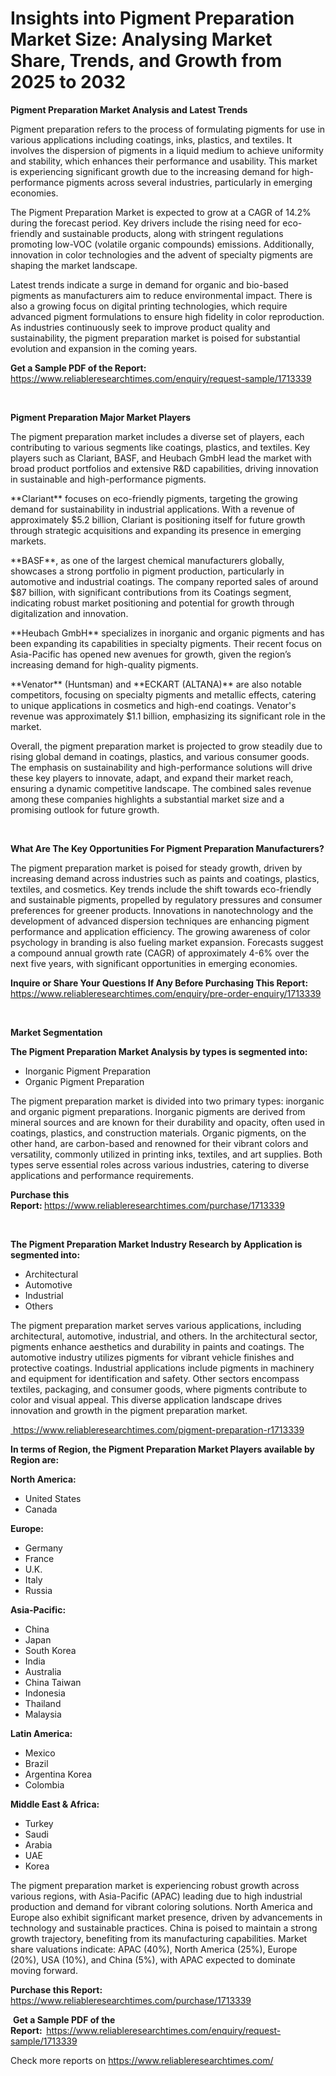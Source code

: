 <p><h1>Insights into Pigment Preparation Market Size: Analysing Market Share, Trends, and Growth from 2025 to 2032</h1></p><p><strong>Pigment Preparation Market Analysis and Latest Trends</strong></p>
<p><p>Pigment preparation refers to the process of formulating pigments for use in various applications including coatings, inks, plastics, and textiles. It involves the dispersion of pigments in a liquid medium to achieve uniformity and stability, which enhances their performance and usability. This market is experiencing significant growth due to the increasing demand for high-performance pigments across several industries, particularly in emerging economies.</p><p>The Pigment Preparation Market is expected to grow at a CAGR of 14.2% during the forecast period. Key drivers include the rising need for eco-friendly and sustainable products, along with stringent regulations promoting low-VOC (volatile organic compounds) emissions. Additionally, innovation in color technologies and the advent of specialty pigments are shaping the market landscape. </p><p>Latest trends indicate a surge in demand for organic and bio-based pigments as manufacturers aim to reduce environmental impact. There is also a growing focus on digital printing technologies, which require advanced pigment formulations to ensure high fidelity in color reproduction. As industries continuously seek to improve product quality and sustainability, the pigment preparation market is poised for substantial evolution and expansion in the coming years.</p></p>
<p><strong>Get a Sample PDF of the Report:&nbsp;</strong> <a href="https://www.reliableresearchtimes.com/enquiry/request-sample/1713339?utm_campaign=3085&utm_medium=2&utm_source=Github&utm_content=ia&utm_term=01042025&utm_id=pigment-preparation">https://www.reliableresearchtimes.com/enquiry/request-sample/1713339</a></p>
<p>&nbsp;</p>
<p><strong>Pigment Preparation Major Market Players</strong></p>
<p><p>The pigment preparation market includes a diverse set of players, each contributing to various segments like coatings, plastics, and textiles. Key players such as Clariant, BASF, and Heubach GmbH lead the market with broad product portfolios and extensive R&D capabilities, driving innovation in sustainable and high-performance pigments.</p><p>**Clariant** focuses on eco-friendly pigments, targeting the growing demand for sustainability in industrial applications. With a revenue of approximately $5.2 billion, Clariant is positioning itself for future growth through strategic acquisitions and expanding its presence in emerging markets.</p><p>**BASF**, as one of the largest chemical manufacturers globally, showcases a strong portfolio in pigment production, particularly in automotive and industrial coatings. The company reported sales of around $87 billion, with significant contributions from its Coatings segment, indicating robust market positioning and potential for growth through digitalization and innovation.</p><p>**Heubach GmbH** specializes in inorganic and organic pigments and has been expanding its capabilities in specialty pigments. Their recent focus on Asia-Pacific has opened new avenues for growth, given the region’s increasing demand for high-quality pigments.</p><p>**Venator** (Huntsman) and **ECKART (ALTANA)** are also notable competitors, focusing on specialty pigments and metallic effects, catering to unique applications in cosmetics and high-end coatings. Venator's revenue was approximately $1.1 billion, emphasizing its significant role in the market.</p><p>Overall, the pigment preparation market is projected to grow steadily due to rising global demand in coatings, plastics, and various consumer goods. The emphasis on sustainability and high-performance solutions will drive these key players to innovate, adapt, and expand their market reach, ensuring a dynamic competitive landscape. The combined sales revenue among these companies highlights a substantial market size and a promising outlook for future growth.</p></p>
<p>&nbsp;</p>
<p><strong>What Are The Key Opportunities For Pigment Preparation Manufacturers?</strong></p>
<p><p>The pigment preparation market is poised for steady growth, driven by increasing demand across industries such as paints and coatings, plastics, textiles, and cosmetics. Key trends include the shift towards eco-friendly and sustainable pigments, propelled by regulatory pressures and consumer preferences for greener products. Innovations in nanotechnology and the development of advanced dispersion techniques are enhancing pigment performance and application efficiency. The growing awareness of color psychology in branding is also fueling market expansion. Forecasts suggest a compound annual growth rate (CAGR) of approximately 4-6% over the next five years, with significant opportunities in emerging economies.</p></p>
<p><strong>Inquire or Share Your Questions If Any Before Purchasing This Report:</strong> <a href="https://www.reliableresearchtimes.com/enquiry/pre-order-enquiry/1713339?utm_campaign=3085&utm_medium=2&utm_source=Github&utm_content=ia&utm_term=01042025&utm_id=pigment-preparation">https://www.reliableresearchtimes.com/enquiry/pre-order-enquiry/1713339</a></p>
<p>&nbsp;</p>
<p><strong>Market Segmentation</strong></p>
<p><strong>The Pigment Preparation Market Analysis by types is segmented into:</strong></p>
<p><ul><li>Inorganic Pigment Preparation</li><li>Organic Pigment Preparation</li></ul></p>
<p><p>The pigment preparation market is divided into two primary types: inorganic and organic pigment preparations. Inorganic pigments are derived from mineral sources and are known for their durability and opacity, often used in coatings, plastics, and construction materials. Organic pigments, on the other hand, are carbon-based and renowned for their vibrant colors and versatility, commonly utilized in printing inks, textiles, and art supplies. Both types serve essential roles across various industries, catering to diverse applications and performance requirements.</p></p>
<p><strong>Purchase this Report:&nbsp;</strong><a href="https://www.reliableresearchtimes.com/purchase/1713339?utm_campaign=3085&utm_medium=2&utm_source=Github&utm_content=ia&utm_term=01042025&utm_id=pigment-preparation">https://www.reliableresearchtimes.com/purchase/1713339</a></p>
<p>&nbsp;</p>
<p><strong>The Pigment Preparation Market Industry Research by Application is segmented into:</strong></p>
<p><ul><li>Architectural</li><li>Automotive</li><li>Industrial</li><li>Others</li></ul></p>
<p><p>The pigment preparation market serves various applications, including architectural, automotive, industrial, and others. In the architectural sector, pigments enhance aesthetics and durability in paints and coatings. The automotive industry utilizes pigments for vibrant vehicle finishes and protective coatings. Industrial applications include pigments in machinery and equipment for identification and safety. Other sectors encompass textiles, packaging, and consumer goods, where pigments contribute to color and visual appeal. This diverse application landscape drives innovation and growth in the pigment preparation market.</p></p>
<p><a href="https://www.reliableresearchtimes.com/pigment-preparation-r1713339?utm_campaign=3085&utm_medium=2&utm_source=Github&utm_content=ia&utm_term=01042025&utm_id=pigment-preparation">&nbsp;https://www.reliableresearchtimes.com/pigment-preparation-r1713339</a></p>
<p><strong>In terms of Region, the Pigment Preparation Market Players available by Region are:</strong></p>
<p>
    <p> <strong> North America: </strong>
        <ul>
            <li>United States</li>
            <li>Canada</li>
        </ul>
        </p> 
    <p> <strong> Europe: </strong>
        <ul>
            <li>Germany</li>
            <li>France</li>
            <li>U.K.</li>
            <li>Italy</li>
            <li>Russia</li>
        </ul>
        </p> 
    <p> <strong> Asia-Pacific: </strong>
        <ul>
            <li>China</li>
            <li>Japan</li>
            <li>South Korea</li>
            <li>India</li>
            <li>Australia</li>
            <li>China Taiwan</li>
            <li>Indonesia</li>
            <li>Thailand</li>
            <li>Malaysia</li>
        </ul>
        </p> 
    <p> <strong> Latin America: </strong>
        <ul>
            <li>Mexico</li>
            <li>Brazil</li>
            <li>Argentina Korea</li>
            <li>Colombia</li>
        </ul>
        </p> 
    <p> <strong> Middle East & Africa: </strong>
        <ul>
            <li>Turkey</li>
            <li>Saudi</li>
            <li>Arabia</li>
            <li>UAE</li>
            <li>Korea</li>
        </ul>
    </p>
    </p>
<p><p>The pigment preparation market is experiencing robust growth across various regions, with Asia-Pacific (APAC) leading due to high industrial production and demand for vibrant coloring solutions. North America and Europe also exhibit significant market presence, driven by advancements in technology and sustainable practices. China is poised to maintain a strong growth trajectory, benefiting from its manufacturing capabilities. Market share valuations indicate: APAC (40%), North America (25%), Europe (20%), USA (10%), and China (5%), with APAC expected to dominate moving forward.</p></p>
<p><strong>Purchase this Report: </strong><a href="https://www.reliableresearchtimes.com/purchase/1713339?utm_campaign=3085&utm_medium=2&utm_source=Github&utm_content=ia&utm_term=01042025&utm_id=pigment-preparation">https://www.reliableresearchtimes.com/purchase/1713339</a></p>
<p>&nbsp;<strong>Get a Sample PDF of the Report:&nbsp;&nbsp;</strong><a href="https://www.reliableresearchtimes.com/enquiry/request-sample/1713339?utm_campaign=3085&utm_medium=2&utm_source=Github&utm_content=ia&utm_term=01042025&utm_id=pigment-preparation">https://www.reliableresearchtimes.com/enquiry/request-sample/1713339</a></p>
<p><strong></strong></p>
<p>Check more reports on <a href="https://www.reliableresearchtimes.com/?utm_campaign=3085&utm_medium=2&utm_source=Github&utm_content=ia&utm_term=01042025&utm_id=pigment-preparation">https://www.reliableresearchtimes.com/</a></p>